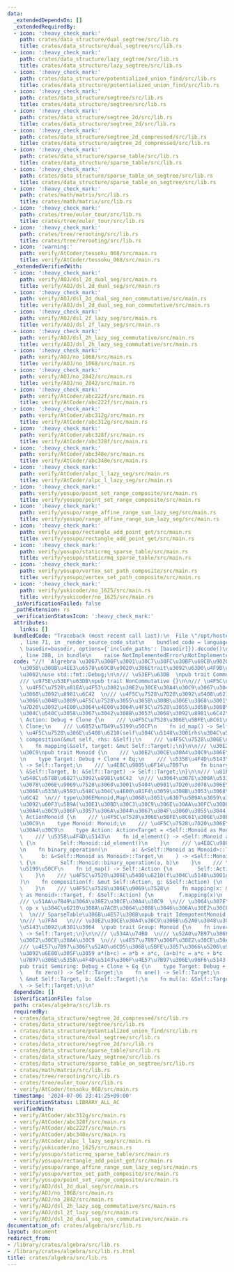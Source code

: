 ```yaml
---
data:
  _extendedDependsOn: []
  _extendedRequiredBy:
  - icon: ':heavy_check_mark:'
    path: crates/data_structure/dual_segtree/src/lib.rs
    title: crates/data_structure/dual_segtree/src/lib.rs
  - icon: ':heavy_check_mark:'
    path: crates/data_structure/lazy_segtree/src/lib.rs
    title: crates/data_structure/lazy_segtree/src/lib.rs
  - icon: ':heavy_check_mark:'
    path: crates/data_structure/potentialized_union_find/src/lib.rs
    title: crates/data_structure/potentialized_union_find/src/lib.rs
  - icon: ':heavy_check_mark:'
    path: crates/data_structure/segtree/src/lib.rs
    title: crates/data_structure/segtree/src/lib.rs
  - icon: ':heavy_check_mark:'
    path: crates/data_structure/segtree_2d/src/lib.rs
    title: crates/data_structure/segtree_2d/src/lib.rs
  - icon: ':heavy_check_mark:'
    path: crates/data_structure/segtree_2d_compressed/src/lib.rs
    title: crates/data_structure/segtree_2d_compressed/src/lib.rs
  - icon: ':heavy_check_mark:'
    path: crates/data_structure/sparse_table/src/lib.rs
    title: crates/data_structure/sparse_table/src/lib.rs
  - icon: ':heavy_check_mark:'
    path: crates/data_structure/sparse_table_on_segtree/src/lib.rs
    title: crates/data_structure/sparse_table_on_segtree/src/lib.rs
  - icon: ':heavy_check_mark:'
    path: crates/math/matrix/src/lib.rs
    title: crates/math/matrix/src/lib.rs
  - icon: ':heavy_check_mark:'
    path: crates/tree/euler_tour/src/lib.rs
    title: crates/tree/euler_tour/src/lib.rs
  - icon: ':heavy_check_mark:'
    path: crates/tree/rerooting/src/lib.rs
    title: crates/tree/rerooting/src/lib.rs
  - icon: ':warning:'
    path: verify/AtCoder/tessoku_068/src/main.rs
    title: verify/AtCoder/tessoku_068/src/main.rs
  _extendedVerifiedWith:
  - icon: ':heavy_check_mark:'
    path: verify/AOJ/dsl_2d_dual_seg/src/main.rs
    title: verify/AOJ/dsl_2d_dual_seg/src/main.rs
  - icon: ':heavy_check_mark:'
    path: verify/AOJ/dsl_2d_dual_seg_non_commutative/src/main.rs
    title: verify/AOJ/dsl_2d_dual_seg_non_commutative/src/main.rs
  - icon: ':heavy_check_mark:'
    path: verify/AOJ/dsl_2f_lazy_seg/src/main.rs
    title: verify/AOJ/dsl_2f_lazy_seg/src/main.rs
  - icon: ':heavy_check_mark:'
    path: verify/AOJ/dsl_2h_lazy_seg_commutative/src/main.rs
    title: verify/AOJ/dsl_2h_lazy_seg_commutative/src/main.rs
  - icon: ':heavy_check_mark:'
    path: verify/AOJ/no_1068/src/main.rs
    title: verify/AOJ/no_1068/src/main.rs
  - icon: ':heavy_check_mark:'
    path: verify/AOJ/no_2842/src/main.rs
    title: verify/AOJ/no_2842/src/main.rs
  - icon: ':heavy_check_mark:'
    path: verify/AtCoder/abc222f/src/main.rs
    title: verify/AtCoder/abc222f/src/main.rs
  - icon: ':heavy_check_mark:'
    path: verify/AtCoder/abc312g/src/main.rs
    title: verify/AtCoder/abc312g/src/main.rs
  - icon: ':heavy_check_mark:'
    path: verify/AtCoder/abc328f/src/main.rs
    title: verify/AtCoder/abc328f/src/main.rs
  - icon: ':heavy_check_mark:'
    path: verify/AtCoder/abc348e/src/main.rs
    title: verify/AtCoder/abc348e/src/main.rs
  - icon: ':heavy_check_mark:'
    path: verify/AtCoder/alpc_l_lazy_seg/src/main.rs
    title: verify/AtCoder/alpc_l_lazy_seg/src/main.rs
  - icon: ':heavy_check_mark:'
    path: verify/yosupo/point_set_range_composite/src/main.rs
    title: verify/yosupo/point_set_range_composite/src/main.rs
  - icon: ':heavy_check_mark:'
    path: verify/yosupo/range_affine_range_sum_lazy_seg/src/main.rs
    title: verify/yosupo/range_affine_range_sum_lazy_seg/src/main.rs
  - icon: ':heavy_check_mark:'
    path: verify/yosupo/rectangle_add_point_get/src/main.rs
    title: verify/yosupo/rectangle_add_point_get/src/main.rs
  - icon: ':heavy_check_mark:'
    path: verify/yosupo/staticrmq_sparse_table/src/main.rs
    title: verify/yosupo/staticrmq_sparse_table/src/main.rs
  - icon: ':heavy_check_mark:'
    path: verify/yosupo/vertex_set_path_composite/src/main.rs
    title: verify/yosupo/vertex_set_path_composite/src/main.rs
  - icon: ':heavy_check_mark:'
    path: verify/yukicoder/no_1625/src/main.rs
    title: verify/yukicoder/no_1625/src/main.rs
  _isVerificationFailed: false
  _pathExtension: rs
  _verificationStatusIcon: ':heavy_check_mark:'
  attributes:
    links: []
  bundledCode: "Traceback (most recent call last):\n  File \"/opt/hostedtoolcache/Python/3.10.14/x64/lib/python3.10/site-packages/onlinejudge_verify/documentation/build.py\"\
    , line 71, in _render_source_code_stat\n    bundled_code = language.bundle(stat.path,\
    \ basedir=basedir, options={'include_paths': [basedir]}).decode()\n  File \"/opt/hostedtoolcache/Python/3.10.14/x64/lib/python3.10/site-packages/onlinejudge_verify/languages/rust.py\"\
    , line 288, in bundle\n    raise NotImplementedError\nNotImplementedError\n"
  code: "//! `Algrebra`\u3067\u306F\u3001\u30C7\u30FC\u30BF\u69CB\u9020\u306B\u4E57\
    \u305B\u308B\u4EE3\u6570\u69CB\u9020\u306Etrait\u3092\u63D0\u4F9B\u3057\u307E\u3059\
    \u3002\nuse std::fmt::Debug;\n\n/// \u53EF\u63DB  \npub trait Commutative {}\n\
    /// \u975E\u53EF\u63DB\npub trait NonCommutative {}\n\n/// \u4F5C\u7528  \n///\
    \ \u4F5C\u7528\u81EA\u4F53\u3082\u30E2\u30CE\u30A4\u30C9\u3067\u3042\u308B\u3053\
    \u3068\u3092\u8981\u6C42  \n/// \u4F5C\u7528\u7D20\u3092\u5408\u6210\u3055\u305B\
    \u3066\u304B\u3089\u4F5C\u7528\u3055\u305B\u308B\u306E\u3068\u3001\u4F5C\u7528\
    \u7D20\u3092\u4E00\u3064\u4E00\u3064\u4F5C\u7528\u3055\u305B\u308B\u7D50\u679C\
    \u304C\u540C\u3058\u3067\u3042\u308B\u3053\u3068\u3092\u8981\u6C42\npub trait\
    \ Action: Debug + Clone {\n    /// \u4F5C\u7528\u306E\u5BFE\u8C61\n    type Target:\
    \ Clone;\n    /// \u6052\u7B49\u5199\u50CF\n    fn id_map() -> Self;\n    ///\
    \ \u4F5C\u7528\u306E\u5408\u6210(self\u304C\u5148\u3001rhs\u304C\u5F8C)\n    fn\
    \ composition(&mut self, rhs: &Self);\n    /// \u4F5C\u7528\u306E\u9069\u7528\n\
    \    fn mapping(&self, target: &mut Self::Target);\n}\n\n/// \u30E2\u30CE\u30A4\
    \u30C9\npub trait Monoid {\n    /// \u30E2\u30CE\u30A4\u30C9\u306E\u8981\u7D20\
    \n    type Target: Debug + Clone + Eq;\n    /// \u5358\u4F4D\u5143\n    fn id_element()\
    \ -> Self::Target;\n    /// \u4E8C\u9805\u6F14\u7B97\n    fn binary_operation(a:\
    \ &Self::Target, b: &Self::Target) -> Self::Target;\n}\n\n/// \u81EA\u5DF1\u6E96\
    \u540C\u578B\u6027\u3092\u8981\u6C42  \n/// \u3064\u307E\u308A\u533A\u9593\u548C\
    \u3078\u306E\u9069\u7528\u3068\u3001\u5404\u8981\u7D20\u3078\u306E\u9069\u7528\
    \u306E\u533A\u9593\u548C\u304C\u4E00\u81F4\u3059\u308B\u3053\u3068\u3092\u8981\
    \u6C42  \n/// type\u306EMonoid,Map\u3060\u3051\u6307\u5B9A\u3059\u308B\u3053\u3068\
    \u3092\u60F3\u5B9A(\u30E1\u30BD\u30C3\u30C9\u306E\u30AA\u30FC\u30D0\u30FC\u30E9\
    \u30A4\u30C9\u306F\u3057\u306A\u3044\u3067\u304F\u3060\u3055\u3044)  \npub trait\
    \ ActionMonoid {\n    /// \u4F5C\u7528\u306E\u5BFE\u8C61\u306E\u30E2\u30CE\u30A4\
    \u30C9\n    type Monoid: Monoid;\n    /// \u4F5C\u7528\u7D20\u306E\u30E2\u30CE\
    \u30A4\u30C9\n    type Action: Action<Target = <Self::Monoid as Monoid>::Target>;\n\
    \    /// \u5358\u4F4D\u5143\n    fn id_element() -> <Self::Monoid as Monoid>::Target\
    \ {\n        Self::Monoid::id_element()\n    }\n    /// \u4E8C\u9805\u6F14\u7B97\
    \n    fn binary_operation(\n        a: &<Self::Monoid as Monoid>::Target,\n  \
    \      b: &<Self::Monoid as Monoid>::Target,\n    ) -> <Self::Monoid as Monoid>::Target\
    \ {\n        Self::Monoid::binary_operation(a, b)\n    }\n    /// \u6052\u7B49\
    \u5199\u50CF\n    fn id_map() -> Self::Action {\n        Self::Action::id_map()\n\
    \    }\n    /// \u4F5C\u7528\u306E\u5408\u6210(f\u304C\u5148\u3001g\u304C\u5F8C\
    )\n    fn composition(f: &mut Self::Action, g: &Self::Action) {\n        f.composition(g)\n\
    \    }\n    /// \u4F5C\u7528\u306E\u9069\u7528\n    fn mapping(x: &mut <Self::Monoid\
    \ as Monoid>::Target, f: &Self::Action) {\n        f.mapping(x)\n    }\n}\n\n\
    /// \u51AA\u7B49\u306A\u30E2\u30CE\u30A4\u30C9  \n/// \u3064\u307E\u308A x = x\
    \ op x \u304C\u6210\u308A\u7ACB\u3064\u3088\u3046\u306A\u30E2\u30CE\u30A4\u30C9\
    \  \n/// SparseTable\u306B\u4E57\u308B\npub trait IdempotentMonoid: Monoid {}\n\
    \n/// \u7FA4   \n/// \u30E2\u30CE\u30A4\u30C9\u306B\u52A0\u3048\u3066\u3001\u9006\
    \u5143\u3092\u6301\u3064  \npub trait Group: Monoid {\n    fn inverse(a: &Self::Target)\
    \ -> Self::Target;\n}\n\n/// \u534A\u74B0  \n/// \u52A0\u7B97\u306F\u53EF\u63DB\
    \u30E2\u30CE\u30A4\u30C9  \n/// \u4E57\u7B97\u306F\u30E2\u30CE\u30A4\u30C9  \n\
    /// \u4E57\u7B97\u306F\u52A0\u6CD5\u306B\u5BFE\u3057\u3066\u5206\u914D\u6CD5\u5247\
    \u3092\u6E80\u305F\u3059 a*(b+c) = a*b + a*c, (a+b)*c = a*c + b*c  \n/// \u52A0\
    \u7B97\u306E\u5358\u4F4D\u5143\u306F\u4E57\u7B97\u306E\u96F6\u5143 0*a=a*0=0\n\
    pub trait Semiring: Debug + Clone + Eq {\n    type Target: Debug + Clone + Eq;\n\
    \    fn zero() -> Self::Target;\n    fn one() -> Self::Target;\n    fn add_assign(a:\
    \ &mut Self::Target, b: &Self::Target);\n    fn mul(a: &Self::Target, b: &Self::Target)\
    \ -> Self::Target;\n}\n"
  dependsOn: []
  isVerificationFile: false
  path: crates/algebra/src/lib.rs
  requiredBy:
  - crates/data_structure/segtree_2d_compressed/src/lib.rs
  - crates/data_structure/segtree/src/lib.rs
  - crates/data_structure/potentialized_union_find/src/lib.rs
  - crates/data_structure/dual_segtree/src/lib.rs
  - crates/data_structure/segtree_2d/src/lib.rs
  - crates/data_structure/sparse_table/src/lib.rs
  - crates/data_structure/lazy_segtree/src/lib.rs
  - crates/data_structure/sparse_table_on_segtree/src/lib.rs
  - crates/math/matrix/src/lib.rs
  - crates/tree/rerooting/src/lib.rs
  - crates/tree/euler_tour/src/lib.rs
  - verify/AtCoder/tessoku_068/src/main.rs
  timestamp: '2024-07-06 23:41:25+09:00'
  verificationStatus: LIBRARY_ALL_AC
  verifiedWith:
  - verify/AtCoder/abc312g/src/main.rs
  - verify/AtCoder/abc328f/src/main.rs
  - verify/AtCoder/abc222f/src/main.rs
  - verify/AtCoder/abc348e/src/main.rs
  - verify/AtCoder/alpc_l_lazy_seg/src/main.rs
  - verify/yukicoder/no_1625/src/main.rs
  - verify/yosupo/staticrmq_sparse_table/src/main.rs
  - verify/yosupo/rectangle_add_point_get/src/main.rs
  - verify/yosupo/range_affine_range_sum_lazy_seg/src/main.rs
  - verify/yosupo/vertex_set_path_composite/src/main.rs
  - verify/yosupo/point_set_range_composite/src/main.rs
  - verify/AOJ/dsl_2d_dual_seg/src/main.rs
  - verify/AOJ/no_1068/src/main.rs
  - verify/AOJ/no_2842/src/main.rs
  - verify/AOJ/dsl_2h_lazy_seg_commutative/src/main.rs
  - verify/AOJ/dsl_2f_lazy_seg/src/main.rs
  - verify/AOJ/dsl_2d_dual_seg_non_commutative/src/main.rs
documentation_of: crates/algebra/src/lib.rs
layout: document
redirect_from:
- /library/crates/algebra/src/lib.rs
- /library/crates/algebra/src/lib.rs.html
title: crates/algebra/src/lib.rs
---
```

